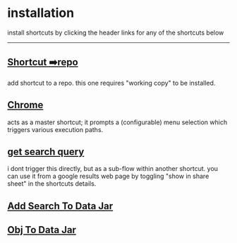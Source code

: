 # installation
install shortcuts by clicking the header links for any of the shortcuts below

---

## [Shortcut ➡️repo](https://www.icloud.com/shortcuts/e021cefbd3fa4e61b648282e606cdc38)
add shortcut to a repo. this one requires "working copy" to be installed. 

## [Chrome](https://www.icloud.com/shortcuts/4c345b3562c84b0ab29c591cdac42a36)
acts as a master shortcut; it prompts a (configurable) menu selection which triggers various execution paths. 

## [get search query](https://www.icloud.com/shortcuts/dd73673d8f194c90aee7accea50c156c)
i dont trigger this directly, but as a sub-flow within another shortcut. you can use it from a google results web page by toggling "show in share sheet" in the shortcuts details. 
## [](https://www.icloud.com/shortcuts/e45ea692aa32412690ca4055b4c5ecaf)

## [](https://www.icloud.com/shortcuts/5df7401ac1104e4ca85277f3deacf46a)

## [](https://www.icloud.com/shortcuts/5df7401ac1104e4ca85277f3deacf46a)

## [](https://www.icloud.com/shortcuts/c2ef58f2a5904ec3913c724b29d957a8)

## []()

## [](https://www.icloud.com/shortcuts/5fd80bcc4e4144c2af573ccfa0f5aaf5)

## [](https://www.icloud.com/shortcuts/554d2d208d784d20844d4703e38d04d1)

## [](https://www.icloud.com/shortcuts/19a371584c384dddb16084a7e9446e10)

## [Add Search To Data Jar](https://www.icloud.com/shortcuts/5647f22fd645467aab2eaeb92c8da727)

## [Obj To Data Jar](https://www.icloud.com/shortcuts/d1399703eadb4a5198bc50ab944c0be6)
